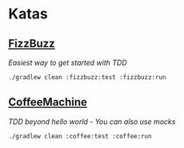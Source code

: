 # Katas

## [FizzBuzz](fizzbuzz)

*Easiest way to get started with TDD*

```bash
./gradlew clean :fizzbuzz:test :fizzbuzz:run
```

## [CoffeeMachine](coffee)

*TDD beyond hello world - You can also use mocks*

```bash
./gradlew clean :coffee:test :coffee:run
```
